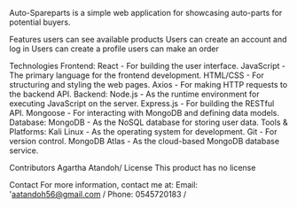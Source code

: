 Auto-Spareparts is a simple web application for showcasing auto-parts for potential buyers.

Features
users can see available products
Users can create an account and log in
Users can create a profile
users can make an order


Technologies
Frontend:
React - For building the user interface.
JavaScript - The primary language for the frontend development.
HTML/CSS - For structuring and styling the web pages.
Axios - For making HTTP requests to the backend API.
Backend:
Node.js - As the runtime environment for executing JavaScript on the server.
Express.js - For building the RESTful API.
Mongoose - For interacting with MongoDB and defining data models.
Database:
MongoDB - As the NoSQL database for storing user data.
Tools & Platforms:
Kali Linux - As the operating system for development.
Git - For version control.
MongoDB Atlas - As the cloud-based MongoDB database service.

Contributors
Agartha Atandoh/
License
This product has no license


Contact
For more information, contact me at:
Email: 'aatandoh56@gmail.com /
Phone: 0545720183 / 
